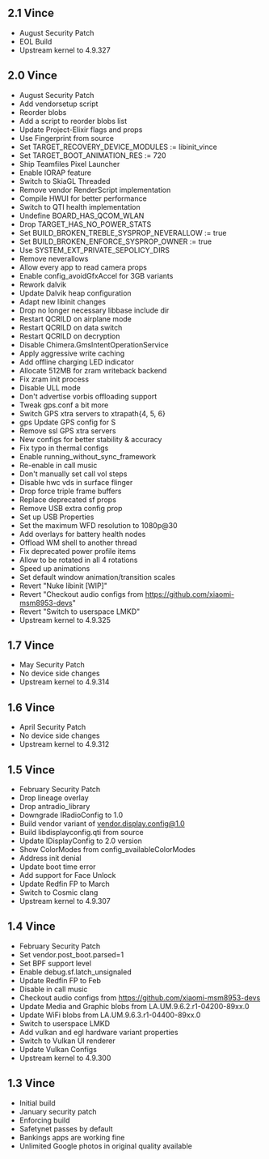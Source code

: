 ## 2.1 Vince
- August Security Patch
- EOL Build
- Upstream kernel to 4.9.327

## 2.0 Vince
- August Security Patch
- Add vendorsetup script
- Reorder blobs
- Add a script to reorder blobs list
- Update Project-Elixir flags and props
- Use Fingerprint from source
- Set TARGET_RECOVERY_DEVICE_MODULES := libinit_vince
- Set TARGET_BOOT_ANIMATION_RES := 720
- Ship Teamfiles Pixel Launcher
- Enable IORAP feature
- Switch to SkiaGL Threaded
- Remove vendor RenderScript implementation
- Compile HWUI for better performance
- Switch to QTI health implementation
- Undefine BOARD_HAS_QCOM_WLAN
- Drop TARGET_HAS_NO_POWER_STATS
- Set BUILD_BROKEN_TREBLE_SYSPROP_NEVERALLOW := true
- Set BUILD_BROKEN_ENFORCE_SYSPROP_OWNER := true
- Use SYSTEM_EXT_PRIVATE_SEPOLICY_DIRS
- Remove neverallows
- Allow every app to read camera props
- Enable config_avoidGfxAccel for 3GB variants
- Rework dalvik
- Update Dalvik heap configuration
- Adapt new libinit changes
- Drop no longer necessary libbase include dir
- Restart QCRILD on airplane mode
- Restart QCRILD on data switch
- Restart QCRILD on decryption
- Disable Chimera.GmsIntentOperationService
- Apply aggressive write caching
- Add offline charging LED indicator
- Allocate 512MB for zram writeback backend
- Fix zram init process
- Disable ULL mode
- Don't advertise vorbis offloading support
- Tweak gps.conf a bit more
- Switch GPS xtra servers to xtrapath{4, 5, 6}
- gps Update GPS config for S
- Remove ssl GPS xtra servers
- New configs for better stability & accuracy
- Fix typo in thermal configs
- Enable running_without_sync_framework
- Re-enable in call music
- Don't manually set call vol steps
- Disable hwc vds in surface flinger
- Drop force triple frame buffers
- Replace deprecated sf props
- Remove USB extra config prop
- Set up USB Properties
- Set the maximum WFD resolution to 1080p@30
- Add overlays for battery health nodes
- Offload WM shell to another thread
- Fix deprecated power profile items
- Allow to be rotated in all 4 rotations
- Speed up animations
- Set default window animation/transition scales
- Revert "Nuke libinit [WIP]"
- Revert "Checkout audio configs from https://github.com/xiaomi-msm8953-devs"
- Revert "Switch to userspace LMKD"
- Upstream kernel to 4.9.325

## 1.7 Vince
- May Security Patch
- No device side changes
- Upstream kernel to 4.9.314

## 1.6 Vince
- April Security Patch
- No device side changes
- Upstream kernel to 4.9.312

## 1.5 Vince
- February Security Patch
- Drop lineage overlay
- Drop antradio_library
- Downgrade IRadioConfig to 1.0
- Build vendor variant of vendor.display.config@1.0
- Build libdisplayconfig.qti from source
- Update IDisplayConfig to 2.0 version
- Show ColorModes from config_availableColorModes
- Address init denial
- Update boot time error
- Add support for Face Unlock
- Update Redfin FP to March
- Switch to Cosmic clang
- Upstream kernel to 4.9.307

## 1.4 Vince
- February Security Patch
- Set vendor.post_boot.parsed=1
- Set BPF support level
- Enable debug.sf.latch_unsignaled
- Update Redfin FP to Feb
- Disable in call music
- Checkout audio configs from https://github.com/xiaomi-msm8953-devs
- Update Media and Graphic blobs from LA.UM.9.6.2.r1-04200-89xx.0
- Update WiFi blobs from LA.UM.9.6.3.r1-04400-89xx.0
- Switch to userspace LMKD
- Add vulkan and egl hardware variant properties
- Switch to Vulkan UI renderer
- Update Vulkan Configs
- Upstream kernel to 4.9.300

## 1.3 Vince
- Initial build
- January security patch
- Enforcing build
- Safetynet passes by default
- Bankings apps are working fine
- Unlimited Google photos in original quality available
